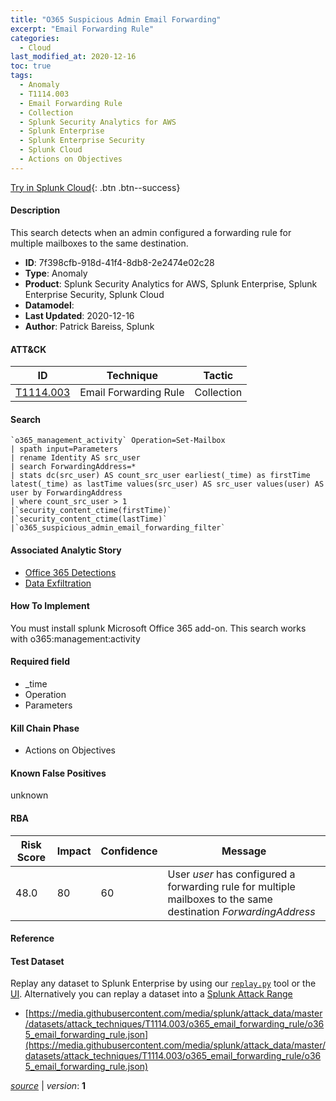 ```yaml
---
title: "O365 Suspicious Admin Email Forwarding"
excerpt: "Email Forwarding Rule"
categories:
  - Cloud
last_modified_at: 2020-12-16
toc: true
tags:
  - Anomaly
  - T1114.003
  - Email Forwarding Rule
  - Collection
  - Splunk Security Analytics for AWS
  - Splunk Enterprise
  - Splunk Enterprise Security
  - Splunk Cloud
  - Actions on Objectives
---
```




[Try in Splunk Cloud](https://www.splunk.com/en_us/cyber-security.html){: .btn .btn--success}

#### Description

This search detects when an admin configured a forwarding rule for multiple mailboxes to the same destination.

- **ID**: 7f398cfb-918d-41f4-8db8-2e2474e02c28
- **Type**: Anomaly
- **Product**: Splunk Security Analytics for AWS, Splunk Enterprise, Splunk Enterprise Security, Splunk Cloud
- **Datamodel**: 
- **Last Updated**: 2020-12-16
- **Author**: Patrick Bareiss, Splunk


#### ATT&CK

| ID          | Technique   | Tactic       |
| ----------- | ----------- |--------------|
| [T1114.003](https://attack.mitre.org/techniques/T1114/003/) | Email Forwarding Rule | Collection |


#### Search

```
`o365_management_activity` Operation=Set-Mailbox 
| spath input=Parameters 
| rename Identity AS src_user 
| search ForwardingAddress=* 
| stats dc(src_user) AS count_src_user earliest(_time) as firstTime latest(_time) as lastTime values(src_user) AS src_user values(user) AS user by ForwardingAddress 
| where count_src_user > 1 
|`security_content_ctime(firstTime)` 
|`security_content_ctime(lastTime)` 
|`o365_suspicious_admin_email_forwarding_filter`
```

#### Associated Analytic Story
* [Office 365 Detections](/stories/office_365_detections)
* [Data Exfiltration](/stories/data_exfiltration)


#### How To Implement
You must install splunk Microsoft Office 365 add-on. This search works with o365:management:activity

#### Required field
* _time
* Operation
* Parameters


#### Kill Chain Phase
* Actions on Objectives


#### Known False Positives
unknown



#### RBA

| Risk Score  | Impact      | Confidence   | Message      |
| ----------- | ----------- |--------------|--------------|
| 48.0 | 80 | 60 | User $user$ has configured a forwarding rule for multiple mailboxes to the same destination $ForwardingAddress$ |



#### Reference


#### Test Dataset
Replay any dataset to Splunk Enterprise by using our [`replay.py`](https://github.com/splunk/attack_data#using-replaypy) tool or the [UI](https://github.com/splunk/attack_data#using-ui).
Alternatively you can replay a dataset into a [Splunk Attack Range](https://github.com/splunk/attack_range#replay-dumps-into-attack-range-splunk-server)

* [https://media.githubusercontent.com/media/splunk/attack_data/master/datasets/attack_techniques/T1114.003/o365_email_forwarding_rule/o365_email_forwarding_rule.json](https://media.githubusercontent.com/media/splunk/attack_data/master/datasets/attack_techniques/T1114.003/o365_email_forwarding_rule/o365_email_forwarding_rule.json)



[*source*](https://github.com/splunk/security_content/tree/develop/detections/cloud/o365_suspicious_admin_email_forwarding.yml) \| *version*: **1**
